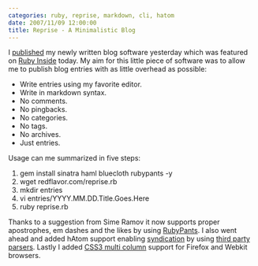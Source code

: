 ```yaml
---
categories: ruby, reprise, markdown, cli, hatom
date: 2007/11/09 12:00:00
title: Reprise - A Minimalistic Blog
---
```

I [published][1] my newly written blog software yesterday which was featured on
[Ruby Inside][2] today. My aim for this little piece of software was to allow
me to publish blog entries with as little overhead as possible:

* Write entries using my favorite editor.
* Write in markdown syntax.
* No comments.
* No pingbacks.
* No categories.
* No tags.
* No archives.
* Just entries.

Usage can me summarized in five steps:

1. gem install sinatra haml bluecloth rubypants -y
2. wget redflavor.com/reprise.rb
3. mkdir entries
4. vi entries/YYYY.MM.DD.Title.Goes.Here
5. ruby reprise.rb

Thanks to a suggestion from Sime Ramov it now supports proper apostrophes, em
dashes and the likes by using [RubyPants][3]. I also went ahead and added hAtom
support enabling [syndication][4] by using [third party parsers][5]. Lastly I
added [CSS3 multi column][6] support for Firefox and Webkit browsers.

[1]: http://redflavor.com/reprise.rb
[2]: http://www.rubyinside.com/reprise-a-ruby-powered-blogging-app-in-100-lines-including-templates-646.html
[3]: http://chneukirchen.org/repos/rubypants/
[4]: http://tools.microformatic.com/transcode/atom/hatom/journal.redflavor.com
[5]: http://tools.microformatic.com/help/xhtml/hatom/
[6]: http://www.w3.org/TR/css3-multicol/
